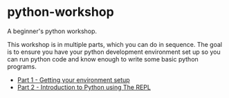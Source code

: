 # python-workshop

A beginner's python workshop.

This workshop is in multiple parts, which you can do in sequence. The goal is to ensure you have your python development environment set up so you can run python code and know enough to write some basic python programs.

- [Part 1 - Getting your environment setup](part-1-getting-your-environment-setup/README.md)
- [Part 2 - Introduction to Python using The REPL](part-2-introduction-to-python-using-the-repl/README.md)

